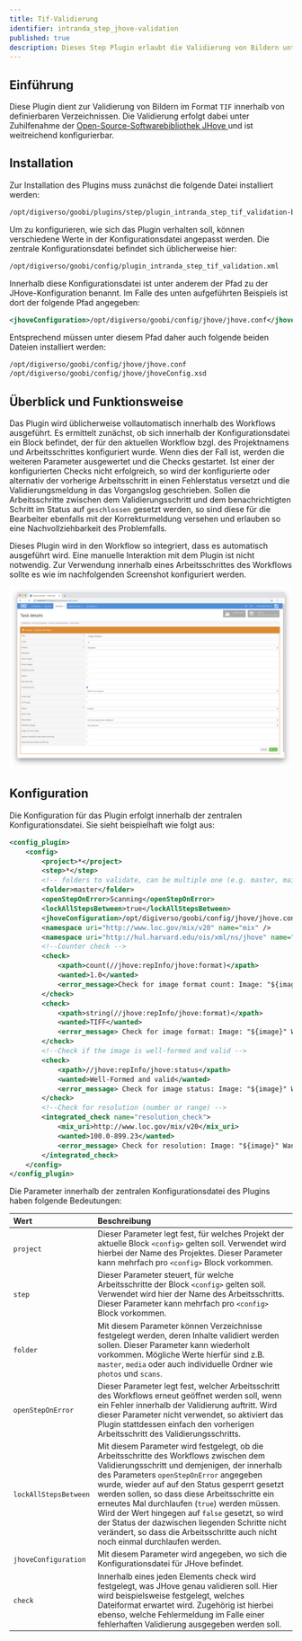 ```yaml
---
title: Tif-Validierung
identifier: intranda_step_jhove-validation
published: true
description: Dieses Step Plugin erlaubt die Validierung von Bildern unter Nutzung von JHove und das Anpassen des Workflows
---
```

## Einführung
Diese Plugin dient zur Validierung von Bildern im Format `TIF` innerhalb von definierbaren Verzeichnissen. Die Validierung erfolgt dabei unter Zuhilfenahme der [Open-Source-Softwarebibliothek JHove ](https://jhove.openpreservation.org/) und ist weitreichend konfigurierbar.


## Installation
Zur Installation des Plugins muss zunächst die folgende Datei installiert werden:

```bash
/opt/digiverso/goobi/plugins/step/plugin_intranda_step_tif_validation-base.jar
```

Um zu konfigurieren, wie sich das Plugin verhalten soll, können verschiedene Werte in der Konfigurationsdatei angepasst werden. Die zentrale Konfigurationsdatei befindet sich üblicherweise hier:

```bash
/opt/digiverso/goobi/config/plugin_intranda_step_tif_validation.xml
```

Innerhalb diese Konfigurationsdatei ist unter anderem der Pfad zu der JHove-Konfiguration benannt. Im Falle des unten aufgeführten Beispiels ist dort der folgende Pfad angegeben:

```xml
<jhoveConfiguration>/opt/digiverso/goobi/config/jhove/jhove.conf</jhoveConfiguration>
```

Entsprechend müssen unter diesem Pfad daher auch folgende beiden Dateien installiert werden:

```xml
/opt/digiverso/goobi/config/jhove/jhove.conf
/opt/digiverso/goobi/config/jhove/jhoveConfig.xsd
```


## Überblick und Funktionsweise
Das Plugin wird üblicherweise vollautomatisch innerhalb des Workflows ausgeführt. Es ermittelt zunächst, ob sich innerhalb der Konfigurationsdatei ein Block befindet, der für den aktuellen Workflow bzgl. des Projektnamens und Arbeitsschrittes konfiguriert wurde. Wenn dies der Fall ist, werden die weiteren Parameter ausgewertet und die Checks gestartet. Ist einer der konfigurierten Checks nicht erfolgreich, so wird der konfigurierte oder alternativ der vorherige Arbeitsschritt in einen Fehlerstatus versetzt und die Validierungsmeldung in das Vorgangslog geschrieben. Sollen die Arbeitsschritte zwischen dem Validierungsschritt und dem benachrichtigten Schritt im Status auf `geschlossen` gesetzt werden, so sind diese für die Bearbeiter ebenfalls mit der Korrekturmeldung versehen und erlauben so eine Nachvollziehbarkeit des Problemfalls.

Dieses Plugin wird in den Workflow so integriert, dass es automatisch ausgeführt wird. Eine manuelle Interaktion mit dem Plugin ist nicht notwendig. Zur Verwendung innerhalb eines Arbeitsschrittes des Workflows sollte es wie im nachfolgenden Screenshot konfiguriert werden.

![Integration des Plugins in den Workflow](screen1.png)


## Konfiguration
Die Konfiguration für das Plugin erfolgt innerhalb der zentralen Konfigurationsdatei. Sie sieht beispielhaft wie folgt aus:

```xml
<config_plugin>
    <config>
        <project>*</project>
        <step>*</step>
        <!-- folders to validate, can be multiple one (e.g. master, main etc. -->
        <folder>master</folder>
        <openStepOnError>Scanning</openStepOnError>
        <lockAllStepsBetween>true</lockAllStepsBetween>
        <jhoveConfiguration>/opt/digiverso/goobi/config/jhove/jhove.conf</jhoveConfiguration>
        <namespace uri="http://www.loc.gov/mix/v20" name="mix" />
        <namespace uri="http://hul.harvard.edu/ois/xml/ns/jhove" name="jhove" />
        <!--Counter check -->
        <check>
            <xpath>count(//jhove:repInfo/jhove:format)</xpath>
            <wanted>1.0</wanted>
            <error_message>Check for image format count: Image: "${image}" Wanted value: "${wanted}"\, found value: "${found}".</error_message>
        </check>
        <check>
            <xpath>string(//jhove:repInfo/jhove:format)</xpath>
            <wanted>TIFF</wanted>
            <error_message> Check for image format: Image: "${image}" Wanted value: "${wanted}"\, found value: "${found}".</error_message>
        </check>
        <!--Check if the image is well-formed and valid -->
        <check>
            <xpath>//jhove:repInfo/jhove:status</xpath>
            <wanted>Well-Formed and valid</wanted>
            <error_message> Check for image status: Image: "${image}" Wanted value: "${wanted}"\, found value: "${found}".</error_message>
        </check>
        <!--Check for resolution (number or range) -->
        <integrated_check name="resolution_check">
            <mix_uri>http://www.loc.gov/mix/v20</mix_uri>
            <wanted>100.0-899.23</wanted>
            <error_message> Check for resolution: Image: "${image}" Wanted value: "${wanted}"\, found value: "${found}".</error_message>
        </integrated_check>
    </config>
</config_plugin>
```

Die Parameter innerhalb der zentralen Konfigurationsdatei des Plugins haben folgende Bedeutungen:

| Wert | Beschreibung |
| :--- | :--- |
| `project` | Dieser Parameter legt fest, für welches Projekt der aktuelle Block `<config>` gelten soll. Verwendet wird hierbei der Name des Projektes. Dieser Parameter kann mehrfach pro `<config>` Block vorkommen. |
| `step` | Dieser Parameter steuert, für welche Arbeitsschritte der Block `<config>` gelten soll. Verwendet wird hier der Name des Arbeitsschritts. Dieser Parameter kann mehrfach pro `<config>` Block vorkommen. |
| `folder` | Mit diesem Parameter können Verzeichnisse festgelegt werden, deren Inhalte validiert werden sollen. Dieser Parameter kann wiederholt vorkommen. Mögliche Werte hierfür sind z.B. `master`, `media` oder auch individuelle Ordner wie `photos` und `scans`. |
| `openStepOnError` | Dieser Parameter legt fest, welcher Arbeitsschritt des Workflows erneut geöffnet werden soll, wenn ein Fehler innerhalb der Validierung auftritt. Wird dieser Parameter nicht verwendet, so aktiviert das Plugin stattdessen einfach den vorherigen Arbeitsschritt des Validierungsschritts. |
| `lockAllStepsBetween` | Mit diesem Parameter wird festgelegt, ob die Arbeitsschritte des Workflows zwischen dem Validierungsschritt und demjenigen, der innerhalb des Parameters `openStepOnError` angegeben wurde, wieder auf auf den Status gesperrt gesetzt werden sollen, so dass diese Arbeitsschritte ein erneutes Mal durchlaufen (`true`) werden müssen. Wird der Wert hingegen auf `false` gesetzt, so wird der Status der dazwischen liegenden Schritte nicht verändert, so dass die Arbeitsschritte auch nicht noch einmal durchlaufen werden. |
| `jhoveConfiguration` | Mit diesem Parameter wird angegeben, wo sich die Konfigurationsdatei für JHove befindet. |
| `check` | Innerhalb eines jeden Elements check wird festgelegt, was JHove genau validieren soll. Hier wird beispielsweise festgelegt, welches Dateiformat erwartet wird. Zugehörig ist hierbei ebenso, welche Fehlermeldung im Falle einer fehlerhaften Validierung ausgegeben werden soll. |
